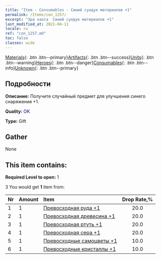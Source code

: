 ```yaml
---
title: "Item - Consumables - Синий сундук материалов +1"
permalink: /Items/con_1257/
excerpt: "Эра хаоса  Синий сундук материалов +1"
last_modified_at: 2021-04-11
locale: ru
ref: "con_1257.md"
toc: false
classes: wide
---
```

 [Materials](/ru/Items/){: .btn .btn--primary}[Artifacts](/ru/Items/Artifacts/){: .btn .btn--success}[Units](/ru/Items/Units/){: .btn .btn--warning}[Heroes](/ru/Items/Heroes/){: .btn .btn--danger}[Consumables](/ru/Items/Consumables/){: .btn .btn--info}[Unknown](/ru/Items/Unknown/){: .btn .btn--primary}

## Подробности
 **Описание:** Получите случайный предмет для улучшения синего снаряжения +1.

 **Quality:** <span style="color: #0000CD">OK</span>

 **Type:** Gift

## Gather

  None

## This item contains:

 **Required Level to open:** 1

 3 You would get **1** item  from:

  | Nr | Amount |     Item    | Drop Rate,% |
  |:---|:-------|:------------|:---------:|
  | 1 | 1 | [Превосходная руда +1](/ru/Items/mat_19/) | 20.0 | 
  | 2 | 1 | [Превосходная древесина +1](/ru/Items/mat_20/) | 20.0 | 
  | 3 | 1 | [Превосходная ртуть +1](/ru/Items/mat_21/) | 20.0 | 
  | 4 | 1 | [Превосходная сера +1](/ru/Items/mat_22/) | 20.0 | 
  | 5 | 1 | [Превосходные самоцветы +1](/ru/Items/mat_23/) | 10.0 | 
  | 6 | 1 | [Превосходные кристаллы +1](/ru/Items/mat_24/) | 10.0 | 
